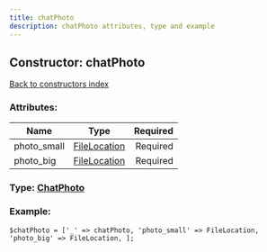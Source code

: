 ```yaml
---
title: chatPhoto
description: chatPhoto attributes, type and example
---
```

## Constructor: chatPhoto  
[Back to constructors index](index.md)



### Attributes:

| Name     |    Type       | Required |
|----------|:-------------:|---------:|
|photo\_small|[FileLocation](../types/FileLocation.md) | Required|
|photo\_big|[FileLocation](../types/FileLocation.md) | Required|



### Type: [ChatPhoto](../types/ChatPhoto.md)


### Example:

```
$chatPhoto = ['_' => chatPhoto, 'photo_small' => FileLocation, 'photo_big' => FileLocation, ];
```